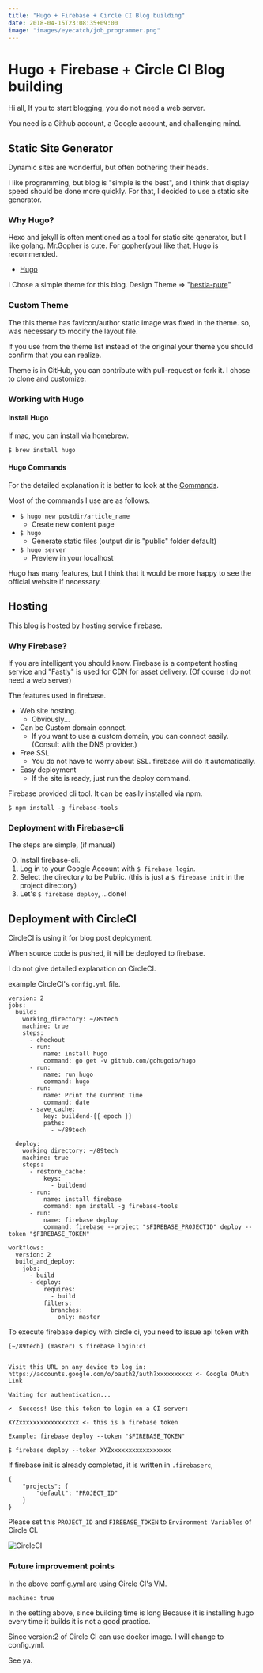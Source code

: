 ```yaml
---
title: "Hugo + Firebase + Circle CI Blog building"
date: 2018-04-15T23:08:35+09:00
image: "images/eyecatch/job_programmer.png"
---
```


# Hugo + Firebase + Circle CI Blog building

Hi all, If you to start blogging, you do not need a web server.

You need is a Github account, a Google account, and challenging mind.

## Static Site Generator

Dynamic sites are wonderful, but often bothering their heads.

I like programming, but blog is "simple is the best", and I think that display speed should be done more quickly. For that, I decided to use a static site generator.

### Why Hugo?

Hexo and jekyll is often mentioned as a tool for static site generator, but I like golang. Mr.Gopher is cute. For gopher(you) like that, Hugo is recommended.

- [Hugo](https://gohugo.io/)

I Chose a simple theme for this blog. Design Theme => "[hestia-pure](https://themes.gohugo.io/hestia-pure/)"

### Custom Theme

The this theme has favicon/author static image was fixed in the theme. so, was necessary to modify the layout file.

If you use from the theme list instead of the original your theme you should confirm that you can realize.

Theme is in GitHub, you can contribute with pull-request or fork it. I chose to clone and customize.

### Working with Hugo

#### Install Hugo

If mac, you can install via homebrew.

`$ brew install hugo`

#### Hugo Commands

For the detailed explanation it is better to look at the [Commands](https://gohugo.io/commands/).

Most of the commands I use are as follows.

- `$ hugo new postdir/article_name`
    - Create new content page
- `$ hugo`
    - Generate static files (output dir is "public" folder default)
- `$ hugo server`
    - Preview in your localhost

Hugo has many features, but I think that it would be more happy to see the official website if necessary.

## Hosting

This blog is hosted by hosting service firebase.

### Why Firebase?

If you are intelligent you should know. Firebase is a competent hosting service and "Fastly" is used for CDN for asset delivery. (Of course I do not need a web server)

The features used in firebase.

- Web site hosting.
    - Obviously...
- Can be Custom domain connect.
    - If you want to use a custom domain, you can connect easily. (Consult with the DNS provider.)
- Free SSL
    - You do not have to worry about SSL. firebase will do it automatically.
- Easy deployment
    - If the site is ready, just run the deploy command.

Firebase provided cli tool. It can be easily installed via npm.

`$ npm install -g firebase-tools`

### Deployment with Firebase-cli

The steps are simple, (if manual)

0. Install firebase-cli.
1. Log in to your Google Account with `$ firebase login`.
2. Select the directory to be Public. (this is just a `$ firebase init` in the project directory)
3. Let's `$ firebase deploy`, ...done!

## Deployment with CircleCI

CircleCI is using it for blog post deployment.

When source code is pushed, it will be deployed to firebase.

I do not give detailed explanation on CircleCI.

example CircleCI's `config.yml` file.

```
version: 2
jobs:
  build:
    working_directory: ~/89tech
    machine: true
    steps:
      - checkout
      - run:
          name: install hugo
          command: go get -v github.com/gohugoio/hugo
      - run:
          name: run hugo
          command: hugo
      - run:
          name: Print the Current Time
          command: date
      - save_cache:
          key: buildend-{{ epoch }}
          paths:
            - ~/89tech

  deploy:
    working_directory: ~/89tech
    machine: true
    steps:
      - restore_cache:
          keys:
            - buildend
      - run:
          name: install firebase
          command: npm install -g firebase-tools
      - run:
          name: firebase deploy
          command: firebase --project "$FIREBASE_PROJECTID" deploy --token "$FIREBASE_TOKEN"

workflows:
  version: 2
  build_and_deploy:
    jobs:
      - build
      - deploy:
          requires:
            - build
          filters:
            branches:
              only: master
```

To execute firebase deploy with circle ci, you need to issue api token with

`[~/89tech] (master) $ firebase login:ci`

```

Visit this URL on any device to log in:
https://accounts.google.com/o/oauth2/auth?xxxxxxxxxx <- Google OAuth Link

Waiting for authentication...

✔  Success! Use this token to login on a CI server:

XYZxxxxxxxxxxxxxxxxx <- this is a firebase token

Example: firebase deploy --token "$FIREBASE_TOKEN"

```

`$ firebase deploy --token XYZxxxxxxxxxxxxxxxxx`

If firebase init is already completed, it is written in `.firebaserc`,

```
{
    "projects": {
        "default": "PROJECT_ID"
    }
}
```

Please set this `PROJECT_ID` and `FIREBASE_TOKEN` to `Environment Variables` of Circle CI.

![CircleCI](/images/article/20180413/001.png)

### Future improvement points

In the above config.yml are using Circle CI's VM.

```
machine: true
```

In the setting above, since building time is long Because it is installing hugo every time it builds it is not a good practice.

Since version:2 of Circle CI can use docker image.
I will change to config.yml.


See ya.
